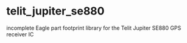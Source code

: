 telit_jupiter_se880
===================

incomplete Eagle part footprint library for the Telit Jupiter SE880 GPS receiver IC

